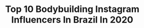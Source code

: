 ---
title: Top 10 Bodybuilding Instagram Influencers In Brazil In 2020
description: >-
  Find top bodybuilding Instagram influencers in Brazil in 2020. Most popular hashtags: #tbt #bodybuilding #lifestyle.
platform: Instagram
hits: 344
text_top: See the best Instagram accounts on inBeat.
text_bottom: Our search engine has 344 Instagram influencers like this in Brazil for you to connect with.
profiles:
  - username: "leticyapazmendes_"
    fullname: >-
      𝕃𝕖𝕥í𝕔𝕪𝕒 ℙ𝕒𝕫 𝕄𝕖𝕟𝕕𝕖𝕤🧿
    bio: >-
      🇧🇷Mineira ♈Áries 🎓Direito 📥Parceria 🎬@megannemodel 🐱🐱🐱Lyon Angel Zoe 💪Bodybuilding 🎯Blessed 👜Chevrolet🚘𝔽𝕀ℕ𝔻 ℕ𝔼𝕎 ℝ𝕆𝔸𝔻𝕊 🙌Livrai-me de todo mal AMÉM
    location: "Brazil"
    followers: 23876
    engagement: 666
    commentsToLikes: 0.087987
    id: ck8t0wyrztn4j0j783yr2gqx4
    verified: false
    hashtags: "#instastyle, #instalook, #depress, #uberl"
  - username: "lucaseppro"
    fullname: >-
      Lucas Pinheiro
    bio: >-
      🇺🇸🇧🇷 🏆 Bodybuilding 🐉 DragonPharma 🎽 @mithoficial 👕 MuscleStrong 💍 @acarlabrandao 🎥 Youtuber 💥#LPTEAM -
    location: "Brazil"
    followers: 176763
    engagement: 569
    commentsToLikes: 0.013221
    id: ck0tu5oos5r3m0i193knzdwi7
    verified: false
    hashtags: "#1dayout, #bodybuilding, #calor, #onnobrasa"
  - username: "levykings"
    fullname: >-
      Levy Reis ♎
    bio: >-
      🔰 Salvador 🇧🇷 🇪🇹 🇭🇰 🇨🇳 🇹🇭 🏆 Bodybuilding 💪
    location: "Brazil"
    followers: 23885
    engagement: 761
    commentsToLikes: 0.043421
    id: ck9weli8fksvq0j78ctzoa1ej
    verified: false
    hashtags: "#deusnocomando, #simbora, #baiano, #motivation"
  - username: "mgiovanella"
    fullname: >-
      Michelle Giovanella
    bio: >-
      👩🏼‍⚕️Médica/Medical Doctor 👮🏼‍♀️Capitão da PMPR/Police Captain 💪🏻 Musculação/Bodybuilding 🥇🇨🇦 🧘🏼 Yoga
    location: "Brazil"
    followers: 35175
    engagement: 258
    commentsToLikes: 0.044649
    id: ck0tvreuqcjb80i199hea4c7o
    verified: false
    hashtags: "#tiroahelice, #tiroesportivo, #oodt, #teamlive"
  - username: "carolinessanches"
    fullname: >-
      Caroline Sanches, 26 ♊️
    bio: >-
      🔐Blindada por Deus ⚡️Sua energia chega primeiro 💪🏼Pós graduanda em BodybuildingCoach 🐉@dragonpharmabrasil Cupom de desconto:CAROLINE
    location: "Brazil"
    followers: 685300
    engagement: 320
    commentsToLikes: 0.008510
    id: ck602ddpqh6ep0i14ikuyz6wz
    verified: false
    hashtags: "#tbt, #audi, #blackpiano"
  - username: "lucastavaress"
    fullname: >-
      Lucas Tavares
    bio: >-
      𝓘𝓁𝓊𝓂𝒾𝓃𝔢. ✨ 🇧🇷 RJ ⋆ ♓️ ⋆ #bodybuildinglifestyle
    location: "Brazil"
    followers: 17598
    engagement: 1136
    commentsToLikes: 0.039041
    id: ck5qd17n1tbrh0i11zm183jjs
    verified: false
    hashtags: "#bronze, #domingo, #vemverao, #sundaybumday"
  - username: "_felipegirao"
    fullname: >-
      Girão
    bio: >-
      🍎 Nutricão & Saúde 🏃🏻 FTNSS content ⚙️Freestyle bodybuilding 📍For/BR
    location: "Brazil"
    followers: 9700
    engagement: 600
    commentsToLikes: 0.030954
    id: ck1378k4wab4q0i19iea6zifz
    verified: false
    hashtags: "#sunday, #vemtranquilo, #tbt, #ha"
  - username: "rafabrandaopro"
    fullname: >-
      RAFAEL BRANDÃO
    bio: >-
      Professional Bodybuilding @darknessnation @rafabrandaostore @rafaelbrandaotv @oficialfarma @mithoficial 💍@karenranocchia
    location: "Brazil"
    followers: 943680
    engagement: 606
    commentsToLikes: 0.010199
    id: ck5q9fvdeawy60i11sstjur6r
    verified: false
    hashtags: "#darknessnation, #kit, #prepfiles, #tbt"
  - username: "valerio.mv"
    fullname: >-
      Matheus Valerio 🇧🇷
    bio: >-
      GRU/SP 🏆 Bodybuilding 🎓 Personal trainer 💻 Consultoria online 💍 @karinne.haially 👕 CEO @anabolic_skull 💊 @theworldsupplements 💉@xpharmateamm
    location: "Brazil"
    followers: 23081
    engagement: 193
    commentsToLikes: 0.037162
    id: ckaoyck7mgxvh0i78ladjso2k
    verified: false
    hashtags: "#mistersantos, #classicphysique, #artedepousar, #mrsantos"
  - username: "_aamanda.santos"
    fullname: >-
      𝑨𝒎𝒂𝒏𝒅𝒂 𝑺𝒂𝒏𝒕𝒐𝒔
    bio: >-
      •Bodybuilding• ✨ 16 Anos 🙌🏻 Coach: @donaireoficial 🏆 Futura Atleta Wellness ————
    location: "Brazil"
    followers: 48463
    engagement: 460
    commentsToLikes: 0.015512
    id: ck8t4buvu679z0j78ovk1cfx8
    verified: false
    hashtags: ""
---